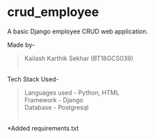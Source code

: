 # crud_employee
A basic Django employee CRUD web application.

Made by-<br/>
  >Kailash Karthik Sekhar (BT18GCS039)<br/><br/>

Tech Stack Used-<br/>
   >Languages used - Python, HTML<br/>
   >Framework - Django<br/>
   >Database - Postgresql<br/><br/>

*Added requirements.txt
